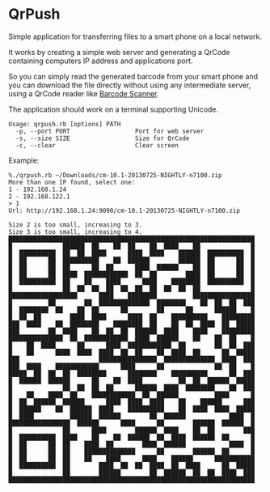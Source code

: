 QrPush
======

Simple application for transferring files to a smart phone on a local network.

It works by creating a simple web server and generating a QrCode containing computers IP address and applications port.

So you can simply read the generated barcode from your smart phone and you can download the file directly without using any intermediate server, using a QrCode reader like [Barcode Scanner](https://play.google.com/store/apps/details?id=com.google.zxing.client.android).

The application should work on a terminal supporting Unicode.

    Usage: qrpush.rb [options] PATH
      -p, --port PORT                  Port for web server
      -s, --size SIZE                  Size for QrCode
      -c, --clear                      Clear screen

Example:

    %./qrpush.rb ~/Downloads/cm-10.1-20130725-NIGHTLY-n7100.zip
    More than one IP found, select one:
    1 - 192.168.1.24
    2 - 192.168.122.1
    > 1
    Url: http://192.168.1.24:9090/cm-10.1-20130725-NIGHTLY-n7100.zip
    
    Size 2 is too small, increasing to 3.
    Size 3 is too small, increasing to 4.
    ████████████████████████████████████████████████████████████████████
    █              ██████  ██    ██  ██    ██  ████    ██              █
    █  ██████████  ██  ██  ████      ████  ████    ██████  ██████████  █
    █  ██      ██  ██████████    ██  ██████        ██████  ██      ██  █
    █  ██      ██  ██      ██  ██      ████  ██████    ██  ██      ██  █
    █  ██      ██  ████  ████████████  ██  ██        ████  ██      ██  █
    █  ██████████  ██    ██    ████      ████    ████████  ██████████  █
    █              ██  ██  ██  ██  ██  ██  ██  ██  ██  ██              █
    ███████████████████      ████    ████████          █████████████████
    █          ██        ██  ██████████████  ████████    ██  ██  ██  ███
    █  ████████  ██    ██  ██      ██        ██      ██      ██████    █
    █  ██  ██        ████  ████      ████  ██    ██████████    █████████
    ███  ████    ██  ████████    ████████  ██    ██  ██  ████  ██  █████
    ███        ██  ████    ██  ██  ██  ██████  ████    ████    █████████
    ███████████████  ██  ████████████  ████  ██████    ██    ██  ██    █
    █    ██  ████      ██      ████  ████████████  ██        ██  ██  ███
    █    ██      ████  ████  ████  ██  ██    ██  ████  ██      ██  █████
    ███                      ████████████████  ██████████████  ████  ███
    ███  ████    ████████████      ████      ██              ██  ██    █
    █████  ██  ██  ██  ████████      ████████    ██████████      ██  ███
    █  ██████  ██████      ██    ██  ████          ██  ██  ██████  █████
    █              ██  ██  ██  ██      ██████  ████  ████████    ██  ███
    █    ██    ████  ██    ████████████  ██  ██████          ████      █
    █  ██  ██████  ██████      ████  ████  ████    ██    ██████      ███
    █  ██████    ██  ██████  ████    ██████████    ██  ████  ████  █████
    █  ████          ██████  ██████        ██  ██████            ████  █
    █████████████████  ██████      ████      ██        ██████  ██████  █
    █              ██      ████        ██████  ████    ██  ██        ███
    █  ██████████  ████    ██    ██  ██████  ██  ████  ██████  ██      █
    █  ██      ██  ██    ████  ██        ████  ██████            ████  █
    █  ██      ██  ██    ██████████████      ██        ██████  ██      █
    █  ██      ██  ██    ██    ████      ████    ██████      ███████████
    █  ██████████  ██        ████  ██  ██  ████  ██  ████      ██  █████
    █              ██        ██████        ██  ██████  ██  ██  ████  ███
    ████████████████████████████████████████████████████████████████████
    
